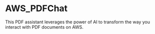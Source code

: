 # AWS_PDFChat
This PDF assistant leverages the power of AI to transform the way you interact with PDF documents on AWS.
